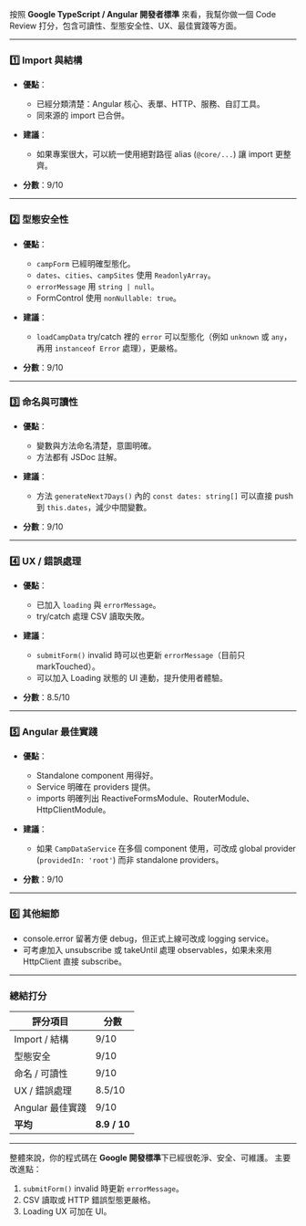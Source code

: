 按照 **Google TypeScript / Angular 開發者標準** 來看，我幫你做一個 Code Review 打分，包含可讀性、型態安全性、UX、最佳實踐等方面。

---

### **1️⃣ Import 與結構**

- **優點**：
  - 已經分類清楚：Angular 核心、表單、HTTP、服務、自訂工具。
  - 同來源的 import 已合併。

- **建議**：
  - 如果專案很大，可以統一使用絕對路徑 alias (`@core/...`) 讓 import 更整齊。

- **分數**：9/10

---

### **2️⃣ 型態安全性**

- **優點**：
  - `campForm` 已經明確型態化。
  - `dates`、`cities`、`campSites` 使用 `ReadonlyArray`。
  - `errorMessage` 用 `string | null`。
  - FormControl 使用 `nonNullable: true`。

- **建議**：
  - `loadCampData` try/catch 裡的 `error` 可以型態化（例如 `unknown` 或 `any`，再用 `instanceof Error` 處理），更嚴格。

- **分數**：9/10

---

### **3️⃣ 命名與可讀性**

- **優點**：
  - 變數與方法命名清楚，意圖明確。
  - 方法都有 JSDoc 註解。

- **建議**：
  - 方法 `generateNext7Days()` 內的 `const dates: string[]` 可以直接 push 到 `this.dates`，減少中間變數。

- **分數**：9/10

---

### **4️⃣ UX / 錯誤處理**

- **優點**：
  - 已加入 `loading` 與 `errorMessage`。
  - try/catch 處理 CSV 讀取失敗。

- **建議**：
  - `submitForm()` invalid 時可以也更新 `errorMessage`（目前只 markTouched）。
  - 可以加入 Loading 狀態的 UI 連動，提升使用者體驗。

- **分數**：8.5/10

---

### **5️⃣ Angular 最佳實踐**

- **優點**：
  - Standalone component 用得好。
  - Service 明確在 providers 提供。
  - imports 明確列出 ReactiveFormsModule、RouterModule、HttpClientModule。

- **建議**：
  - 如果 `CampDataService` 在多個 component 使用，可改成 global provider (`providedIn: 'root'`) 而非 standalone providers。

- **分數**：9/10

---

### **6️⃣ 其他細節**

- console.error 留著方便 debug，但正式上線可改成 logging service。
- 可考慮加入 unsubscribe 或 takeUntil 處理 observables，如果未來用 HttpClient 直接 subscribe。

---

### **總結打分**

| 評分項目         | 分數         |
| ---------------- | ------------ |
| Import / 結構    | 9/10         |
| 型態安全         | 9/10         |
| 命名 / 可讀性    | 9/10         |
| UX / 錯誤處理    | 8.5/10       |
| Angular 最佳實踐 | 9/10         |
| **平均**         | **8.9 / 10** |

---

整體來說，你的程式碼在 **Google 開發標準**下已經很乾淨、安全、可維護。
主要改進點：

1. `submitForm()` invalid 時更新 `errorMessage`。
2. CSV 讀取或 HTTP 錯誤型態更嚴格。
3. Loading UX 可加在 UI。
